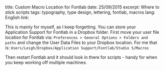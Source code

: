 title: Custom Macro Location for Fontlab
date: 25/09/2015
excerpt: Where to stick scripts
tags: typography, type design, lettering, fontlab, macros
lang: English
link: 

This is mainly for myself, as I keep forgetting.
You can store your Application Support for Fontlab in a Dropbox folder. First move your user file location for Fontlab via: `Preferences > General Options > Folders and paths` and change the User Data Files to your Dropbox location. For me that is: `Users/Leigh/Dropbox/Application Support/Fontlab/Studio 5/Macros`

Then restart Fontlab and it should look in there for scripts - handy for when you keep working off multiple machines.

